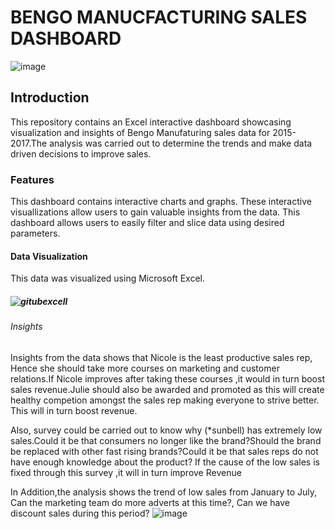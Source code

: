 
# BENGO MANUCFACTURING SALES DASHBOARD
![image](https://github.com/Adesewafunmi/Microsoft-Excel-Project/assets/138725475/6a4d6af3-8bc8-452d-aed2-8c085a256d86)


## Introduction
This repository contains an Excel interactive dashboard showcasing visualization and insights of Bengo Manufaturing sales data for 2015-2017.The analysis was carried out to determine the trends and make data driven decisions to improve sales.
### Features
This dashboard contains interactive charts and graphs.
These interactive visuallizations allow users to gain valuable insights from the data.
This dashboard allows users to easily filter and slice data using desired parameters.
#### Data Visualization

This data was visualized using Microsoft Excel.
##### ![gitubexcell](https://github.com/Adesewafunmi/Microsoft-Excel-Project/assets/138725475/bce0e508-6e16-49ca-ac24-e1de4aa974c1)


###### Insights

Insights from the data shows that Nicole is the least productive sales rep, Hence she should take more courses on marketing and customer relations.If Nicole improves after taking these courses ,it would in turn boost sales revenue.Julie should also be awarded and promoted as this will create healthy competion amongst the sales rep making everyone to strive better. This will  in turn boost revenue.

Also, survey could be carried out to know why (*sunbell) has extremely low sales.Could it be that consumers no longer like the brand?Should the  brand be replaced with other fast rising brands?Could it be that sales reps do not have enough knowledge about the product? If the cause of the low sales is fixed through this survey ,it will in turn improve Revenue

In Addition,the analysis shows the trend of low sales from January to July, Can the marketing team do more adverts at this time?, Can we have discount sales during this period?
![image](https://github.com/Adesewafunmi/Microsoft-Excel-Project/assets/138725475/332853c9-43d6-4e08-aec1-2f1271507581)
